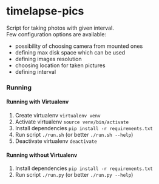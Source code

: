 # timelapse-pics

Script for taking photos with given interval.  
Few configuration options are available:
- possibility of choosing camera from mounted ones
- defining max disk space which can be used
- defining images resolution
- choosing location for taken pictures
- defining interval

### Running

#### Running with Virtualenv
1. Create virtualenv `virtualenv venv`
2. Activate virtualenv `source venv/bin/activate`
3. Install dependencies `pip install -r requirements.txt`
4. Run script `./run.sh` (or better `./run.sh --help`)
5. Deactivate virtualenv `deactivate`

#### Running without Virtualenv
1. Install dependencies `pip install -r requirements.txt`
2. Run script `./run.py` (or better `./run.py --help`)

